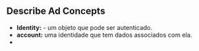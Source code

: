 ## Describe Ad Concepts
- **Identity:** - um objeto que pode ser autenticado.
- **account:** uma identidade que tem dados associados com ela.
- 